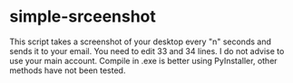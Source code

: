 # simple-srceenshot
This script takes a screenshot of your desktop every "n" seconds and sends it to your email.
You need to edit 33 and 34 lines.
I do not advise to use your main account.
Compile in .exe is better using PyInstaller, other methods have not been tested.

